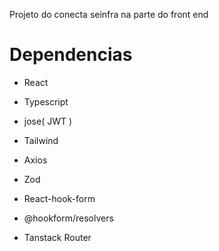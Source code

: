 Projeto do conecta seinfra na parte do front end

# Dependencias

  - React

  - Typescript

  - jose( JWT )

  - Tailwind

  - Axios

  - Zod

  - React-hook-form
  - @hookform/resolvers

  - Tanstack Router
